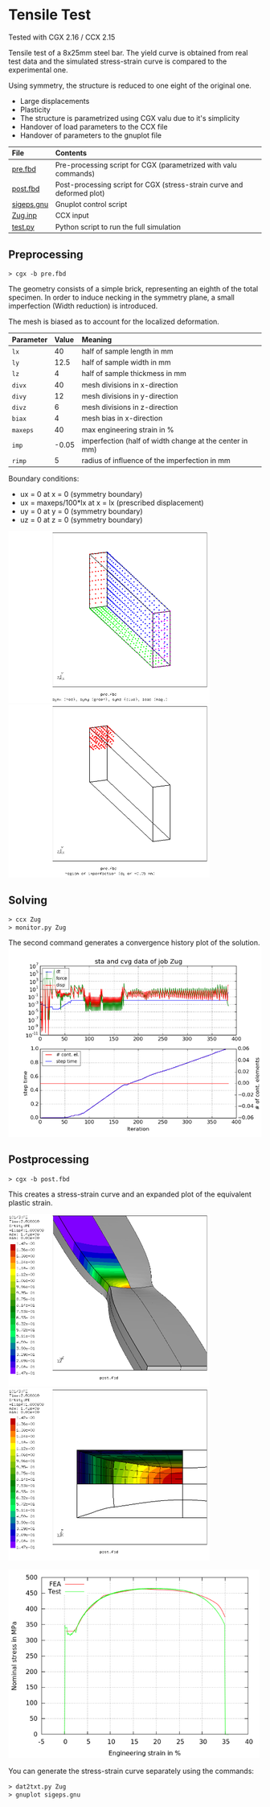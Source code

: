 # Tensile Test
Tested with CGX 2.16 / CCX 2.15

Tensile test of a 8x25mm steel bar. The yield curve is obtained from real test data and the simulated stress-strain curve is compared to the experimental one.

Using symmetry, the structure is reduced to one eight of the original one.


+ Large displacements
+ Plasticity
+ The structure is parametrized using CGX valu due to it's simplicity
+ Handover of load parameters to the CCX file
+ Handover of parameters to the gnuplot file


File                     | Contents    
:-------------           | :-------------
[pre.fbd](pre.fbd)       | Pre-processing script for CGX (parametrized with valu commands)      
[post.fbd](post.fbd)     | Post-processing script for CGX (stress-strain curve and deformed plot)
[sigeps.gnu](sigeps.gnu) | Gnuplot control script
[Zug.inp](Zug.inp)       | CCX input
[test.py](test.py)       | Python script to run the full simulation


## Preprocessing

```
> cgx -b pre.fbd
```

The geometry consists of a simple brick, representing an eighth of the total specimen. In order to induce necking in the symmetry plane, a small imperfection (Width reduction) is introduced.

The mesh is biased as to account for the localized deformation.

| Parameter | Value | Meaning |
| :---------|  :--- | :------------- |
| `lx`      | 40    | half of sample length in mm |
| `ly`      | 12.5  | half of sample width in mm |
| `lz`      | 4     | half of sample thickmess in mm |
| `divx`    | 40    | mesh divisions in x-direction |
| `divy`    | 12    | mesh divisions in y-direction |
| `divz`    | 6     | mesh divisions in z-direction |
| `biax`    | 4     | mesh bias in x-direction |
| `maxeps`  | 40    | max engineering strain in % |
| `imp`     | -0.05 | imperfection (half of width change at the center in mm)|
| `rimp`    | 5     | radius of influence of the imperfection in mm|

Boundary conditions:
* ux = 0 at x = 0 (symmetry boundary)
* ux = maxeps/100*lx at x = lx (prescribed displacement)
* uy = 0 at y = 0 (symmetry boundary)
* uz = 0 at z = 0 (symmetry boundary)

<img src="zug-geo.png" width="400"><img src="zug-imp.png" width="400">


## Solving

```
> ccx Zug
> monitor.py Zug
```
The second command generates a convergence history plot of the solution.
<img src="Zug.png" title="Convergence history">

## Postprocessing

```
> cgx -b post.fbd
```
This creates a stress-strain curve and an expanded plot of the equivalent plastic strain.

<img src="pe.png" width="400" title="Equivalent plastic strain"><img src="pe-int.png" width="400" title="Equivalent plastic strain">

<img src="sigeps.png" width="500" title="Stress-strain curve">

You can generate the stress-strain curve separately using the commands:

```
> dat2txt.py Zug
> gnuplot sigeps.gnu
```
